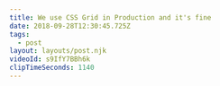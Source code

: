 ```yaml
---
title: We use CSS Grid in Production and it's fine
date: 2018-09-28T12:30:45.725Z
tags:
  - post
layout: layouts/post.njk
videoId: s9IfY7BBh6k
clipTimeSeconds: 1140
---
```


<!--- You can insert a short description here -->
